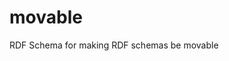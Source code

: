 # movable

RDF Schema for making RDF schemas be movable

<script type="application/ld+json">
{
  "@context": "http://schema.org/",
  "@type": "Person",
  "name": "Jane Doe",
  "jobTitle": "Professor",
  "telephone": "(425) 123-4567",
  "url": "http://www.janedoe.com"
}
</script>

<script>
alert('hello, world!')
</script>
